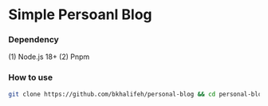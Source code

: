 # Simple Persoanl Blog

### Dependency
(1) Node.js 18+
(2) Pnpm

### How to use

```bash
git clone https://github.com/bkhalifeh/personal-blog && cd personal-blog && /usr/bin/bash install && pnpm run start
```

